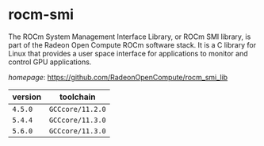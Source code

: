 # rocm-smi

The ROCm System Management Interface Library, or ROCm SMI library, is part of the Radeon Open Compute ROCm software stack. It is a C library for Linux that provides a user space interface for applications to monitor and control GPU applications.

*homepage*: <https://github.com/RadeonOpenCompute/rocm_smi_lib>

version | toolchain
--------|----------
``4.5.0`` | ``GCCcore/11.2.0``
``5.4.4`` | ``GCCcore/11.3.0``
``5.6.0`` | ``GCCcore/11.3.0``
